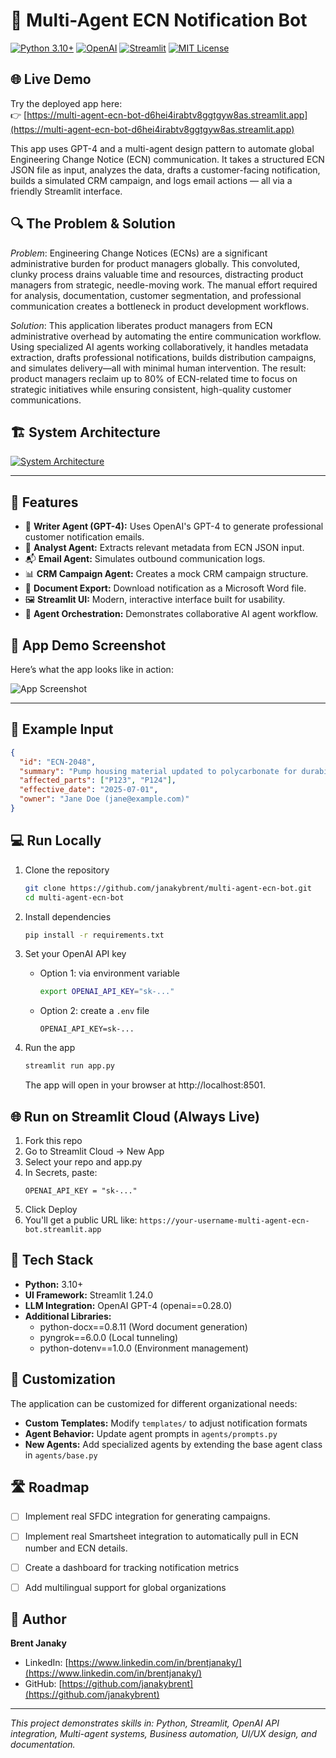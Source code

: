 # 🤖 Multi-Agent ECN Notification Bot

[![Python 3.10+](https://img.shields.io/badge/python-3.10+-blue.svg)](https://www.python.org/)
[![OpenAI](https://img.shields.io/badge/OpenAI-GPT--4-green.svg)](https://platform.openai.com/)
[![Streamlit](https://img.shields.io/badge/Streamlit-1.24.0-red.svg)](https://streamlit.io/)
[![MIT License](https://img.shields.io/badge/license-MIT-yellow.svg)](https://opensource.org/licenses/MIT)

## 🌐 Live Demo

Try the deployed app here:  
👉 [https://multi-agent-ecn-bot-d6hei4irabtv8ggtgyw8as.streamlit.app](https://multi-agent-ecn-bot-d6hei4irabtv8ggtgyw8as.streamlit.app)


This app uses GPT-4 and a multi-agent design pattern to automate global Engineering Change Notice (ECN) communication. It takes a structured ECN JSON file as input, analyzes the data, drafts a customer-facing notification, builds a simulated CRM campaign, and logs email actions — all via a friendly Streamlit interface.

## 🔍 The Problem & Solution

*Problem*: Engineering Change Notices (ECNs) are a significant administrative burden for product managers globally. This convoluted, clunky process drains valuable time and resources, distracting product managers from strategic, needle-moving work. The manual effort required for analysis, documentation, customer segmentation, and professional communication creates a bottleneck in product development workflows.

*Solution*: This application liberates product managers from ECN administrative overhead by automating the entire communication workflow. Using specialized AI agents working collaboratively, it handles metadata extraction, drafts professional notifications, builds distribution campaigns, and simulates delivery—all with minimal human intervention. The result: product managers reclaim up to 80% of ECN-related time to focus on strategic initiatives while ensuring consistent, high-quality customer communications.

## 🏗️ System Architecture

[![System Architecture](systemarchitecture.png)](systemarchitecture.png)

---

## 🚀 Features

- 🧠 **Writer Agent (GPT-4):** Uses OpenAI's GPT-4 to generate professional customer notification emails.
- 📑 **Analyst Agent:** Extracts relevant metadata from ECN JSON input.
- 📬 **Email Agent:** Simulates outbound communication logs.
- 📊 **CRM Campaign Agent:** Creates a mock CRM campaign structure.
- 📄 **Document Export:** Download notification as a Microsoft Word file.
- 🖼️ **Streamlit UI:** Modern, interactive interface built for usability.
- 🔄 **Agent Orchestration:** Demonstrates collaborative AI agent workflow.

## 📸 App Demo Screenshot

Here’s what the app looks like in action:

![App Screenshot](assets/Bot_UI_Screenshot.JPG)

---

## 🧪 Example Input

```json
{
  "id": "ECN-2048",
  "summary": "Pump housing material updated to polycarbonate for durability.",
  "affected_parts": ["P123", "P124"],
  "effective_date": "2025-07-01",
  "owner": "Jane Doe (jane@example.com)"
}
```

## 💻 Run Locally

1. Clone the repository
   ```bash
   git clone https://github.com/janakybrent/multi-agent-ecn-bot.git
   cd multi-agent-ecn-bot
   ```

2. Install dependencies
   ```bash
   pip install -r requirements.txt
   ```

3. Set your OpenAI API key
   - Option 1: via environment variable
     ```bash
     export OPENAI_API_KEY="sk-..."
     ```
   - Option 2: create a `.env` file
     ```
     OPENAI_API_KEY=sk-...
     ```

4. Run the app
   ```bash
   streamlit run app.py
   ```
   The app will open in your browser at http://localhost:8501.

## 🌐 Run on Streamlit Cloud (Always Live)

1. Fork this repo
2. Go to Streamlit Cloud → New App
3. Select your repo and app.py
4. In Secrets, paste:
   ```
   OPENAI_API_KEY = "sk-..."
   ```
5. Click Deploy
6. You'll get a public URL like:
   `https://your-username-multi-agent-ecn-bot.streamlit.app`

## 🧠 Tech Stack

- **Python:** 3.10+
- **UI Framework:** Streamlit 1.24.0
- **LLM Integration:** OpenAI GPT-4 (openai==0.28.0)
- **Additional Libraries:**
  - python-docx==0.8.11 (Word document generation)
  - pyngrok==6.0.0 (Local tunneling)
  - python-dotenv==1.0.0 (Environment management)

## 🔧 Customization

The application can be customized for different organizational needs:

- **Custom Templates:** Modify `templates/` to adjust notification formats
- **Agent Behavior:** Update agent prompts in `agents/prompts.py`
- **New Agents:** Add specialized agents by extending the base agent class in `agents/base.py`

## 🛣️ Roadmap

- [ ] Implement real SFDC integration for generating campaigns.
- [ ] Implement real Smartsheet integration to automatically pull in ECN number and ECN details. 
- [ ] Create a dashboard for tracking notification metrics
- [ ] Add multilingual support for global organizations


## 👤 Author

**Brent Janaky**
- LinkedIn: [https://www.linkedin.com/in/brentjanaky/](https://www.linkedin.com/in/brentjanaky/)
- GitHub: [https://github.com/janakybrent](https://github.com/janakybrent)

---

*This project demonstrates skills in: Python, Streamlit, OpenAI API integration, Multi-agent systems, Business automation, UI/UX design, and documentation.*

